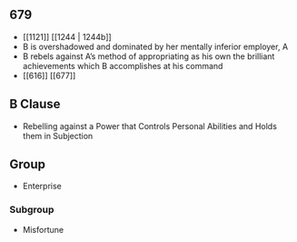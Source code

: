 ## 679
- [[1121]] [[1244 | 1244b]] 
- B is overshadowed and dominated by her mentally inferior employer, A
- B rebels against A’s method of appropriating as his own the brilliant achievements which B accomplishes at his command
- [[616]] [[677]] 

## B Clause
- Rebelling against a Power that Controls Personal Abilities and Holds them in Subjection

## Group
- Enterprise

### Subgroup
- Misfortune

